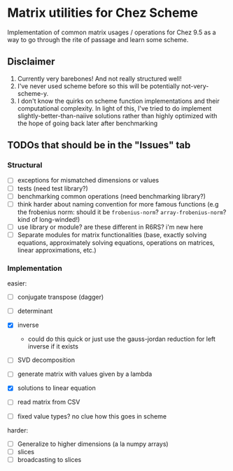 # Matrix utilities for Chez Scheme

Implementation of common matrix usages / operations for Chez 9.5 as a
way to go through the rite of passage and learn some scheme.

## Disclaimer
1. Currently very barebones! And not really structured well! 
2. I've never used scheme before so this will be potentially
not-very-scheme-y. 
3. I don't know the quirks on scheme function implementations and
their computational complexity. In light of this, I've tried to do
implement slightly-better-than-naiive solutions rather than highly
optimized with the hope of going back later after benchmarking

## TODOs that should be in the "Issues" tab
### Structural
* [ ] exceptions for mismatched dimensions or values
* [ ] tests (need test library?)
* [ ] benchmarking common operations (need benchmarking library?)
* [ ] think harder about naming convention for more famous functions
      (e.g the frobenius norm: should it be `frobenius-norm`?
      `array-frobenius-norm`? kind of long-winded!)
* [ ] use library or module? are these different in R6RS? i'm new here
* [ ] Separate modules for matrix functionalities (base, exactly
      solving equations, approximately solving equations, operations
      on matrices, linear approximations, etc.)

### Implementation
easier:
* [ ] conjugate transpose (dagger)
* [ ] determinant
* [x] inverse
  * could do this quick or just use the gauss-jordan reduction for
    left inverse if it exists
* [ ] SVD decomposition
* [ ] generate matrix with values given by a lambda
* [x] solutions to linear equation
* [ ] read matrix from CSV
* [ ] fixed value types? no clue how this goes in scheme


harder:
* [ ] Generalize to higher dimensions (a la numpy arrays)
* [ ] slices
* [ ] broadcasting to slices
